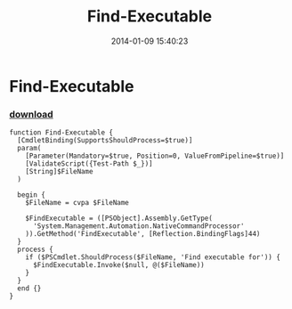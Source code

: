﻿---
pid:            4785
poster:         greg zakharov
title:          Find-Executable
date:           2014-01-09 15:40:23
format:         posh
parent:         0
parent:         0

---

# Find-Executable

### [download](4785.ps1)



```posh
function Find-Executable {
  [CmdletBinding(SupportsShouldProcess=$true)]
  param(
    [Parameter(Mandatory=$true, Position=0, ValueFromPipeline=$true)]
    [ValidateScript({Test-Path $_})]
    [String]$FileName
  )
  
  begin {
    $FileName = cvpa $FileName
    
    $FindExecutable = ([PSObject].Assembly.GetType(
      'System.Management.Automation.NativeCommandProcessor'
    )).GetMethod('FindExecutable', [Reflection.BindingFlags]44)
  }
  process {
    if ($PSCmdlet.ShouldProcess($FileName, 'Find executable for')) {
      $FindExecutable.Invoke($null, @($FileName))
    }
  }
  end {}
}
```
